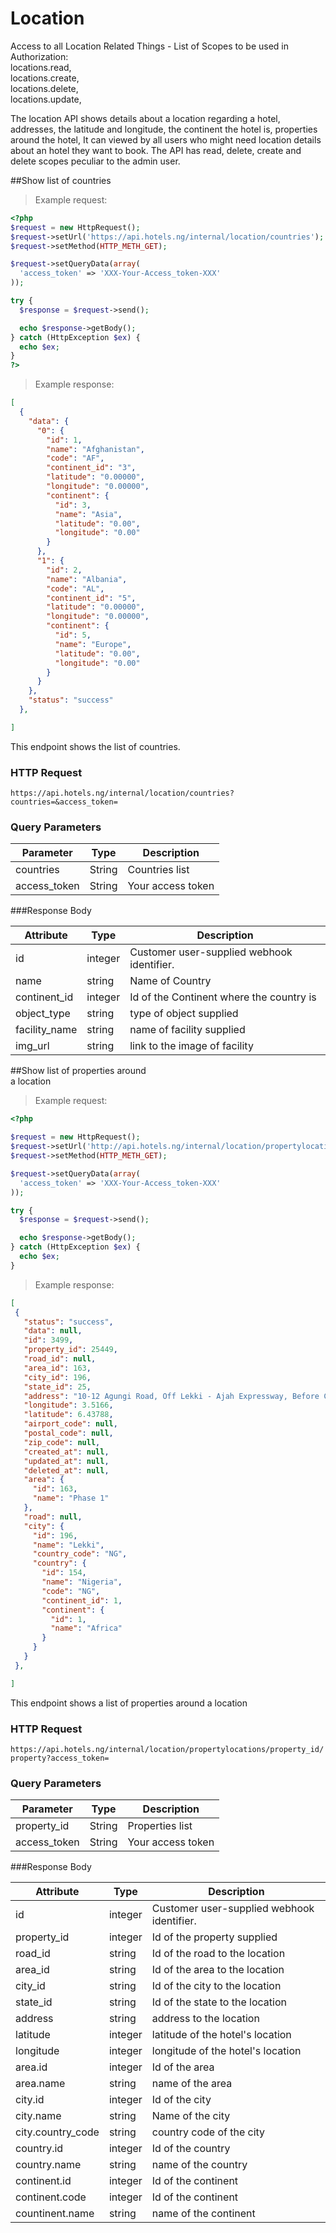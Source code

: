 # Location
Access to all Location Related Things - List of Scopes to be used in Authorization: <br>
locations.read,<br>
locations.create,<br>
locations.delete,<br>
locations.update,<br>

The location API shows details about a location regarding a hotel, addresses, the latitude
and longitude, the continent the hotel is, properties around the hotel, It can viewed by all users
who might need location details about an hotel they want to book. The API has read, delete,
create and delete scopes peculiar to the admin user.

##Show list of countries

> Example request:

```php
<?php
$request = new HttpRequest();
$request->setUrl('https://api.hotels.ng/internal/location/countries');
$request->setMethod(HTTP_METH_GET);

$request->setQueryData(array(
  'access_token' => 'XXX-Your-Access_token-XXX'
));

try {
  $response = $request->send();

  echo $response->getBody();
} catch (HttpException $ex) {
  echo $ex;
}
?>
```

 > Example response:

```json
[
  {
    "data": {
      "0": {
        "id": 1,
        "name": "Afghanistan",
        "code": "AF",
        "continent_id": "3",
        "latitude": "0.00000",
        "longitude": "0.00000",
        "continent": {
          "id": 3,
          "name": "Asia",
          "latitude": "0.00",
          "longitude": "0.00"
        }
      },
      "1": {
        "id": 2,
        "name": "Albania",
        "code": "AL",
        "continent_id": "5",
        "latitude": "0.00000",
        "longitude": "0.00000",
        "continent": {
          "id": 5,
          "name": "Europe",
          "latitude": "0.00",
          "longitude": "0.00"
        }
      }
    },
    "status": "success"
  },

]
```
This endpoint shows the list of countries.

### HTTP Request

  `https://api.hotels.ng/internal/location/countries?countries=&access_token=`

### Query Parameters

Parameter | Type | Description
--------- | ------- | -----------
countries| String | Countries list
access_token | String | Your access token

###Response Body

Attribute | Type | Description
--------- | ------- | -----------
        id| integer | Customer user-supplied webhook identifier.
name | string | Name of Country
continent_id| integer| Id of the Continent where the country is
  object_type| string |type of object supplied
 facility_name| string | name of facility supplied
img_url | string | link to the image of facility



##Show list of properties around <br>a location

> Example request:

```php
<?php

$request = new HttpRequest();
$request->setUrl('http://api.hotels.ng/internal/location/propertylocations/25449/property');
$request->setMethod(HTTP_METH_GET);

$request->setQueryData(array(
  'access_token' => 'XXX-Your-Access_token-XXX'
));

try {
  $response = $request->send();

  echo $response->getBody();
} catch (HttpException $ex) {
  echo $ex;
}
```


 > Example response:

 ```json
 [
  {
    "status": "success",
    "data": null,
    "id": 3499,
    "property_id": 25449,
    "road_id": null,
    "area_id": 163,
    "city_id": 196,
    "state_id": 25,
    "address": "10-12 Agungi Road, Off Lekki - Ajah Expressway, Before Chevron Roundabout",
    "longitude": 3.5166,
    "latitude": 6.43788,
    "airport_code": null,
    "postal_code": null,
    "zip_code": null,
    "created_at": null,
    "updated_at": null,
    "deleted_at": null,
    "area": {
      "id": 163,
      "name": "Phase 1"
    },
    "road": null,
    "city": {
      "id": 196,
      "name": "Lekki",
      "country_code": "NG",
      "country": {
        "id": 154,
        "name": "Nigeria",
        "code": "NG",
        "continent_id": 1,
        "continent": {
          "id": 1,
          "name": "Africa"
        }
      }
    }
  },

]
```
This endpoint shows a list of properties around a location

### HTTP Request

`https://api.hotels.ng/internal/location/propertylocations/property_id/property?access_token=`

### Query Parameters

Parameter | Type | Description
--------- | ------- | -----------
property_id| String | Properties list
access_token | String | Your access token

###Response Body

Attribute | Type | Description
--------- | ------- | -----------
        id| integer | Customer user-supplied webhook identifier.
property_id | integer | Id of the property supplied
road_id| string| Id of the road to the location
area_id| string | Id of the area to the location
 city_id| string | Id of the city to the location
 state_id| string | Id of the state to the location
 address| string | address to the location
 latitude|integer|latitude of the hotel's location
 longitude|integer|longitude of the hotel's location
 area.id|integer|Id of the area
 area.name|string|name of the area
 city.id|integer|Id of the city
 city.name|string|Name of the city
 city.country_code|string|country code of the city
 country.id|integer|Id of the country
 country.name|string|name of the country
 continent.id|integer|Id of the continent
 continent.code|integer|Id of the continent
 countinent.name|string|name of the continent
